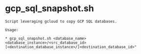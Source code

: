 # gcp_sql_snapshot.sh

    Script leveraging gcloud to copy GCP SQL databases.

    Usage:

    * gcp_sql_snapshot.sh <database_name> <database_instance>/<src_database_id> [<destination_database_instance>/]<destination_database_id>"


